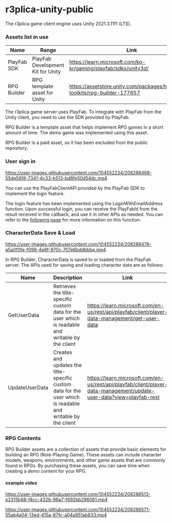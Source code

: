 # r3plica-unity-public
The r3plica game client engine uses Unity 2021.3.11f1 (LTS).

### Assets list in use
| Name | Range | Link |
| --- | --- | --- |
| PlayFab SDK | PlayFab Development Kit for Unity | https://learn.microsoft.com/ko-kr/gaming/playfab/sdks/unity3d/ |
| RPG Builder | RPG template asset for Unity | https://assetstore.unity.com/packages/tools/game-toolkits/rpg-builder-177657 |

The r3plica game server uses PlayFab. To integrate with PlayFab from the Unity client, you need to use the SDK provided by PlayFab.

RPG Builder is a template asset that helps implement RPG games in a short amount of time. The demo game was implemented using this asset.

RPG Builder is a paid asset, so it has been excluded from the public repository.

### User sign in


https://user-images.githubusercontent.com/104552234/208288468-55de56f8-7341-4c33-b513-bd8fe50d54dc.mp4


You can use the PlayFabClientAPI provided by the PlayFab SDK to implement the login feature.

The login feature has been implemented using the LoginWithEmailAddress function. Upon successful login, you can receive the PlayFabId from the result received in the callback, and use it in other APIs as needed. You can refer to the [following page](https://api.playfab.com/Documentation/Client/method/LoginWithEmailAddress) for more information on this function.

### 

### CharacterData Save & Load


https://user-images.githubusercontent.com/104552234/208288478-a5a0f0fe-f098-4e8f-970c-707e6bddbbbe.mp4


In RPG Builder, CharacterData is saved to or loaded from the PlayFab server. The APIs used for saving and loading character data are as follows:

| Name | Description | Link |
| --- | --- | --- |
| GetUserData | Retrieves the title-specific custom data for the user which is readable and writable by the client | https://learn.microsoft.com/en-us/rest/api/playfab/client/player-data-management/get-user-data |
| UpdateUserData | Creates and updates the title-specific custom data for the user which is readable and writable by the client | https://learn.microsoft.com/en-us/rest/api/playfab/client/player-data-management/update-user-data?view=playfab-rest |

### RPG Contents

RPG Builder assets are a collection of assets that provide basic elements for building an RPG (Role-Playing Game). These assets can include character models, weapons, environments, and other game assets that are commonly found in RPGs. By purchasing these assets, you can save time when creating a demo content for your RPG.

#### example video

https://user-images.githubusercontent.com/104552234/208288513-e2315b68-f4cc-432b-96a7-f692bb296061.mp4



https://user-images.githubusercontent.com/104552234/208288571-55ab4a04-13ed-415a-87fc-a04a951ab833.mp4


